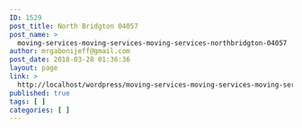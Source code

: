 ```yaml
---
ID: 1529
post_title: North Bridgton 04057
post_name: >
  moving-services-moving-services-moving-services-northbridgton-04057
author: mrgabonijeff@gmail.com
post_date: 2018-03-28 01:36:36
layout: page
link: >
  http://localhost/wordpress/moving-services-moving-services-moving-services-northbridgton-04057/
published: true
tags: [ ]
categories: [ ]
---
```

